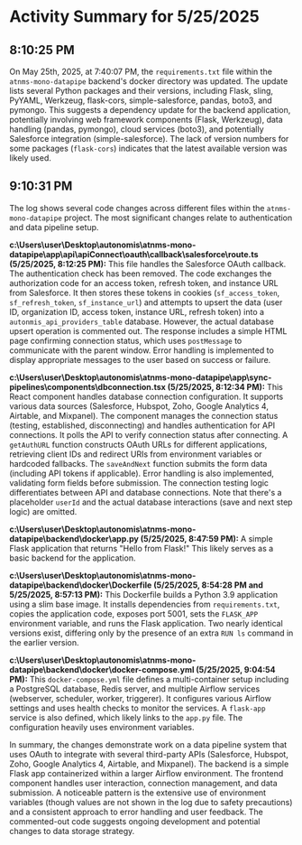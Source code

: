 # Activity Summary for 5/25/2025

## 8:10:25 PM
On May 25th, 2025, at 7:40:07 PM, the `requirements.txt` file within the `atnms-mono-datapipe` backend's docker directory was updated.  The update lists several Python packages and their versions, including Flask, sling, PyYAML, Werkzeug, flask-cors, simple-salesforce, pandas, boto3, and pymongo.  This suggests a dependency update for the backend application, potentially involving web framework components (Flask, Werkzeug), data handling (pandas, pymongo), cloud services (boto3), and potentially Salesforce integration (simple-salesforce). The lack of version numbers for some packages (`flask-cors`) indicates that the latest available version was likely used.


## 9:10:31 PM
The log shows several code changes across different files within the `atnms-mono-datapipe` project.  The most significant changes relate to authentication and data pipeline setup.

**c:\Users\user\Desktop\autonomis\atnms-mono-datapipe\app\api\apiConnect\oauth\callback\salesforce\route.ts (5/25/2025, 8:12:25 PM):** This file handles the Salesforce OAuth callback.  The authentication check has been removed.  The code exchanges the authorization code for an access token, refresh token, and instance URL from Salesforce. It then stores these tokens in cookies (`sf_access_token`, `sf_refresh_token`, `sf_instance_url`) and  attempts to upsert the data (user ID, organization ID, access token, instance URL, refresh token) into a `autonmis_api_providers_table` database.  However, the actual database upsert operation is commented out.  The response includes a simple HTML page confirming connection status, which uses `postMessage` to communicate with the parent window.  Error handling is implemented to display appropriate messages to the user based on success or failure.

**c:\Users\user\Desktop\autonomis\atnms-mono-datapipe\app\sync-pipelines\components\dbconnection.tsx (5/25/2025, 8:12:34 PM):**  This React component handles database connection configuration. It supports various data sources (Salesforce, Hubspot, Zoho, Google Analytics 4, Airtable, and Mixpanel). The component manages the connection status (testing, established, disconnecting) and handles authentication for API connections.  It polls the API to verify connection status after connecting.  A `getAuthURL` function constructs OAuth URLs for different applications, retrieving client IDs and redirect URIs from environment variables or hardcoded fallbacks. The `saveAndNext` function submits the form data (including API tokens if applicable).  Error handling is also implemented, validating form fields before submission. The connection testing logic differentiates between API and database connections.  Note that there's a placeholder `userId` and the actual database interactions (save and next step logic) are omitted.

**c:\Users\user\Desktop\autonomis\atnms-mono-datapipe\backend\docker\app.py (5/25/2025, 8:47:59 PM):** A simple Flask application that returns "Hello from Flask!"  This likely serves as a basic backend for the application.

**c:\Users\user\Desktop\autonomis\atnms-mono-datapipe\backend\docker\Dockerfile (5/25/2025, 8:54:28 PM and 5/25/2025, 8:57:13 PM):** This Dockerfile builds a Python 3.9 application using a slim base image. It installs dependencies from `requirements.txt`, copies the application code, exposes port 5001, sets the `FLASK_APP` environment variable, and runs the Flask application. Two nearly identical versions exist, differing only by the presence of an extra `RUN ls` command in the earlier version.

**c:\Users\user\Desktop\autonomis\atnms-mono-datapipe\backend\docker\docker-compose.yml (5/25/2025, 9:04:54 PM):** This `docker-compose.yml` file defines a multi-container setup including a PostgreSQL database, Redis server,  and multiple Airflow services (webserver, scheduler, worker, triggerer). It configures various Airflow settings and uses health checks to monitor the services.  A `flask-app` service is also defined, which likely links to the `app.py` file.  The configuration heavily uses environment variables.


In summary, the changes demonstrate work on a data pipeline system that uses OAuth to integrate with several third-party APIs (Salesforce, Hubspot, Zoho, Google Analytics 4, Airtable, and Mixpanel).  The backend is a simple Flask app containerized within a larger Airflow environment.  The frontend component handles user interaction, connection management, and data submission. A noticeable pattern is the extensive use of environment variables (though values are not shown in the log due to safety precautions) and a consistent approach to error handling and user feedback.  The commented-out code suggests ongoing development and potential changes to data storage strategy.
